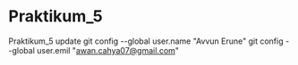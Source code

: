 # Praktikum_5
Praktikum_5 update 
git config --global user.name "Avvun Erune"
git config --global user.emil "awan.cahya07@gmail.com"